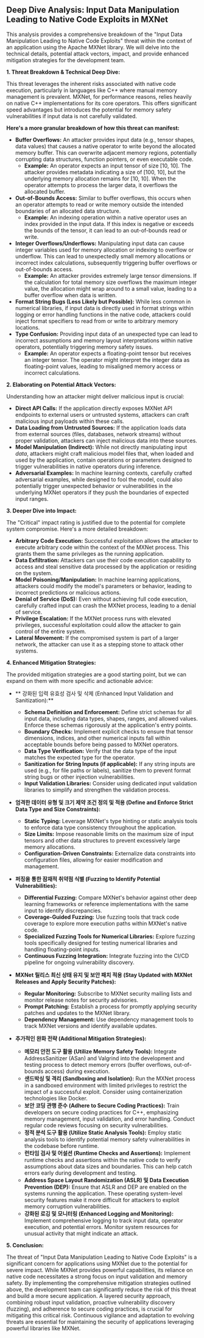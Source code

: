 ## Deep Dive Analysis: Input Data Manipulation Leading to Native Code Exploits in MXNet

This analysis provides a comprehensive breakdown of the "Input Data Manipulation Leading to Native Code Exploits" threat within the context of an application using the Apache MXNet library. We will delve into the technical details, potential attack vectors, impact, and provide enhanced mitigation strategies for the development team.

**1. Threat Breakdown & Technical Deep Dive:**

This threat leverages the inherent risks associated with native code execution, particularly in languages like C++ where manual memory management is prevalent. MXNet, for performance reasons, relies heavily on native C++ implementations for its core operators. This offers significant speed advantages but introduces the potential for memory safety vulnerabilities if input data is not carefully validated.

**Here's a more granular breakdown of how this threat can manifest:**

* **Buffer Overflows:** An attacker provides input data (e.g., tensor shapes, data values) that causes a native operator to write beyond the allocated memory buffer. This can overwrite adjacent memory regions, potentially corrupting data structures, function pointers, or even executable code.
    * **Example:** An operator expects an input tensor of size [10, 10]. The attacker provides metadata indicating a size of [100, 10], but the underlying memory allocation remains for [10, 10]. When the operator attempts to process the larger data, it overflows the allocated buffer.
* **Out-of-Bounds Access:**  Similar to buffer overflows, this occurs when an operator attempts to read or write memory outside the intended boundaries of an allocated data structure.
    * **Example:** An indexing operation within a native operator uses an index provided in the input data. If this index is negative or exceeds the bounds of the tensor, it can lead to an out-of-bounds read or write.
* **Integer Overflows/Underflows:**  Manipulating input data can cause integer variables used for memory allocation or indexing to overflow or underflow. This can lead to unexpectedly small memory allocations or incorrect index calculations, subsequently triggering buffer overflows or out-of-bounds access.
    * **Example:** An attacker provides extremely large tensor dimensions. If the calculation for total memory size overflows the maximum integer value, the allocation might wrap around to a small value, leading to a buffer overflow when data is written.
* **Format String Bugs (Less Likely but Possible):** While less common in numerical libraries, if input data is directly used in format strings within logging or error handling functions in the native code, attackers could inject format specifiers to read from or write to arbitrary memory locations.
* **Type Confusion:** Providing input data of an unexpected type can lead to incorrect assumptions and memory layout interpretations within native operators, potentially triggering memory safety issues.
    * **Example:** An operator expects a floating-point tensor but receives an integer tensor. The operator might interpret the integer data as floating-point values, leading to misaligned memory access or incorrect calculations.

**2. Elaborating on Potential Attack Vectors:**

Understanding how an attacker might deliver malicious input is crucial:

* **Direct API Calls:**  If the application directly exposes MXNet API endpoints to external users or untrusted systems, attackers can craft malicious input payloads within these calls.
* **Data Loading from Untrusted Sources:**  If the application loads data from external sources (files, databases, network streams) without proper validation, attackers can inject malicious data into these sources.
* **Model Manipulation (Indirect):**  While not directly manipulating input *data*, attackers might craft malicious model files that, when loaded and used by the application, contain operations or parameters designed to trigger vulnerabilities in native operators during inference.
* **Adversarial Examples:** In machine learning contexts, carefully crafted adversarial examples, while designed to fool the model, could also potentially trigger unexpected behavior or vulnerabilities in the underlying MXNet operators if they push the boundaries of expected input ranges.

**3. Deeper Dive into Impact:**

The "Critical" impact rating is justified due to the potential for complete system compromise. Here's a more detailed breakdown:

* **Arbitrary Code Execution:**  Successful exploitation allows the attacker to execute arbitrary code within the context of the MXNet process. This grants them the same privileges as the running application.
* **Data Exfiltration:**  Attackers can use their code execution capability to access and steal sensitive data processed by the application or residing on the system.
* **Model Poisoning/Manipulation:**  In machine learning applications, attackers could modify the model's parameters or behavior, leading to incorrect predictions or malicious actions.
* **Denial of Service (DoS):**  Even without achieving full code execution, carefully crafted input can crash the MXNet process, leading to a denial of service.
* **Privilege Escalation:**  If the MXNet process runs with elevated privileges, successful exploitation could allow the attacker to gain control of the entire system.
* **Lateral Movement:**  If the compromised system is part of a larger network, the attacker can use it as a stepping stone to attack other systems.

**4. Enhanced Mitigation Strategies:**

The provided mitigation strategies are a good starting point, but we can expand on them with more specific and actionable advice:

* ** 강화된 입력 유효성 검사 및 삭제 (Enhanced Input Validation and Sanitization):**
    * **Schema Definition and Enforcement:** Define strict schemas for all input data, including data types, shapes, ranges, and allowed values. Enforce these schemas rigorously at the application's entry points.
    * **Boundary Checks:** Implement explicit checks to ensure that tensor dimensions, indices, and other numerical inputs fall within acceptable bounds before being passed to MXNet operators.
    * **Data Type Verification:**  Verify that the data type of the input matches the expected type for the operator.
    * **Sanitization for String Inputs (if applicable):** If any string inputs are used (e.g., for file paths or labels), sanitize them to prevent format string bugs or other injection vulnerabilities.
    * **Input Validation Libraries:** Consider using dedicated input validation libraries to simplify and strengthen the validation process.

* **엄격한 데이터 유형 및 크기 제약 조건 정의 및 적용 (Define and Enforce Strict Data Type and Size Constraints):**
    * **Static Typing:** Leverage MXNet's type hinting or static analysis tools to enforce data type consistency throughout the application.
    * **Size Limits:** Impose reasonable limits on the maximum size of input tensors and other data structures to prevent excessively large memory allocations.
    * **Configuration-Driven Constraints:**  Externalize data constraints into configuration files, allowing for easier modification and management.

* **퍼징을 통한 잠재적 취약점 식별 (Fuzzing to Identify Potential Vulnerabilities):**
    * **Differential Fuzzing:** Compare MXNet's behavior against other deep learning frameworks or reference implementations with the same input to identify discrepancies.
    * **Coverage-Guided Fuzzing:** Use fuzzing tools that track code coverage to explore more execution paths within MXNet's native code.
    * **Specialized Fuzzing Tools for Numerical Libraries:** Explore fuzzing tools specifically designed for testing numerical libraries and handling floating-point inputs.
    * **Continuous Fuzzing Integration:** Integrate fuzzing into the CI/CD pipeline for ongoing vulnerability discovery.

* **MXNet 릴리스 최신 상태 유지 및 보안 패치 적용 (Stay Updated with MXNet Releases and Apply Security Patches):**
    * **Regular Monitoring:** Subscribe to MXNet security mailing lists and monitor release notes for security advisories.
    * **Prompt Patching:**  Establish a process for promptly applying security patches and updates to the MXNet library.
    * **Dependency Management:**  Use dependency management tools to track MXNet versions and identify available updates.

* **추가적인 완화 전략 (Additional Mitigation Strategies):**
    * **메모리 안전 도구 활용 (Utilize Memory Safety Tools):** Integrate AddressSanitizer (ASan) and Valgrind into the development and testing process to detect memory errors (buffer overflows, out-of-bounds access) during execution.
    * **샌드박싱 및 격리 (Sandboxing and Isolation):** Run the MXNet process in a sandboxed environment with limited privileges to restrict the impact of a successful exploit. Consider using containerization technologies like Docker.
    * **보안 코딩 관행 준수 (Adhere to Secure Coding Practices):** Train developers on secure coding practices for C++, emphasizing memory management, input validation, and error handling. Conduct regular code reviews focusing on security vulnerabilities.
    * **정적 분석 도구 활용 (Utilize Static Analysis Tools):** Employ static analysis tools to identify potential memory safety vulnerabilities in the codebase before runtime.
    * **런타임 검사 및 어설션 (Runtime Checks and Assertions):**  Implement runtime checks and assertions within the native code to verify assumptions about data sizes and boundaries. This can help catch errors early during development and testing.
    * **Address Space Layout Randomization (ASLR) 및 Data Execution Prevention (DEP):** Ensure that ASLR and DEP are enabled on the systems running the application. These operating system-level security features make it more difficult for attackers to exploit memory corruption vulnerabilities.
    * **강화된 로깅 및 모니터링 (Enhanced Logging and Monitoring):** Implement comprehensive logging to track input data, operator execution, and potential errors. Monitor system resources for unusual activity that might indicate an attack.

**5. Conclusion:**

The threat of "Input Data Manipulation Leading to Native Code Exploits" is a significant concern for applications using MXNet due to the potential for severe impact. While MXNet provides powerful capabilities, its reliance on native code necessitates a strong focus on input validation and memory safety. By implementing the comprehensive mitigation strategies outlined above, the development team can significantly reduce the risk of this threat and build a more secure application. A layered security approach, combining robust input validation, proactive vulnerability discovery (fuzzing), and adherence to secure coding practices, is crucial for mitigating this critical risk. Continuous vigilance and adaptation to evolving threats are essential for maintaining the security of applications leveraging powerful libraries like MXNet.
